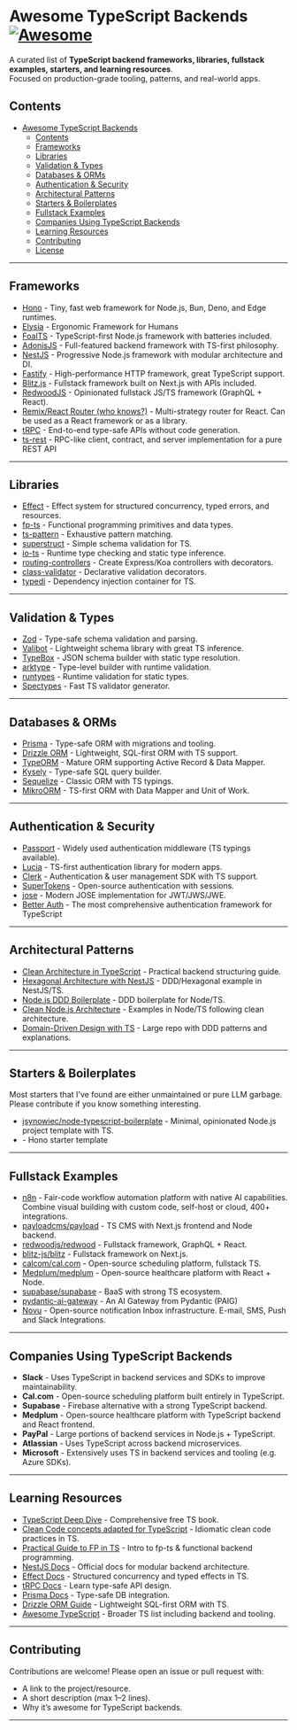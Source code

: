 # Awesome TypeScript Backends [![Awesome](https://awesome.re/badge.svg)](https://awesome.re)

A curated list of **TypeScript backend frameworks, libraries, fullstack examples, starters, and learning resources**.  
Focused on production-grade tooling, patterns, and real-world apps.  


## Contents

- [Awesome TypeScript Backends ](#awesome-typescript-backends-)
  - [Contents](#contents)
  - [Frameworks](#frameworks)
  - [Libraries](#libraries)
  - [Validation \& Types](#validation--types)
  - [Databases \& ORMs](#databases--orms)
  - [Authentication \& Security](#authentication--security)
  - [Architectural Patterns](#architectural-patterns)
  - [Starters \& Boilerplates](#starters--boilerplates)
  - [Fullstack Examples](#fullstack-examples)
  - [Companies Using TypeScript Backends](#companies-using-typescript-backends)
  - [Learning Resources](#learning-resources)
  - [Contributing](#contributing)
  - [License](#license)

---

## Frameworks

- [Hono](https://hono.dev/) - Tiny, fast web framework for Node.js, Bun, Deno, and Edge runtimes.
- [Elysia](https://github.com/elysiajs/elysia) - Ergonomic Framework for Humans
- [FoalTS](https://foalts.org/) - TypeScript-first Node.js framework with batteries included.
- [AdonisJS](https://adonisjs.com/) - Full-featured backend framework with TS-first philosophy.
- [NestJS](https://nestjs.com/) - Progressive Node.js framework with modular architecture and DI.
- [Fastify](https://fastify.dev/) - High-performance HTTP framework, great TypeScript support.
- [Blitz.js](https://blitzjs.com/) - Fullstack framework built on Next.js with APIs included.
- [RedwoodJS](https://redwoodjs.com/) - Opinionated fullstack JS/TS framework (GraphQL + React).
- [Remix/React Router (who knows?)](https://github.com/remix-run/react-router) - Multi-strategy router for React. Can be used as a React framework or as a library.
- [tRPC](https://trpc.io/) - End-to-end type-safe APIs without code generation.
- [ts-rest](https://github.com/ts-rest/ts-rest) - RPC-like client, contract, and server implementation for a pure REST API
---

## Libraries

- [Effect](https://effect.website/) - Effect system for structured concurrency, typed errors, and resources.
- [fp-ts](https://gcanti.github.io/fp-ts/) - Functional programming primitives and data types.
- [ts-pattern](https://github.com/gvergnaud/ts-pattern) - Exhaustive pattern matching.
- [superstruct](https://github.com/ianstormtaylor/superstruct) - Simple schema validation for TS.
- [io-ts](https://github.com/gcanti/io-ts) - Runtime type checking and static type inference.
- [routing-controllers](https://github.com/typestack/routing-controllers) - Create Express/Koa controllers with decorators.
- [class-validator](https://github.com/typestack/class-validator) - Declarative validation decorators.
- [typedi](https://github.com/typestack/typedi) - Dependency injection container for TS.

---

## Validation & Types

- [Zod](https://zod.dev/) - Type-safe schema validation and parsing.
- [Valibot](https://valibot.dev/) - Lightweight schema library with great TS inference.
- [TypeBox](https://github.com/sinclairzx81/typebox) - JSON schema builder with static type resolution.
- [arktype](https://arktype.io/) - Type-level builder with runtime validation.
- [runtypes](https://github.com/pelotom/runtypes) - Runtime validation for static types.
- [Spectypes](https://github.com/vega/Spectypes) - Fast TS validator generator.

---

## Databases & ORMs

- [Prisma](https://www.prisma.io/) - Type-safe ORM with migrations and tooling.
- [Drizzle ORM](https://orm.drizzle.team/) - Lightweight, SQL-first ORM with TS support.
- [TypeORM](https://typeorm.io/) - Mature ORM supporting Active Record & Data Mapper.
- [Kysely](https://kysely.dev/) - Type-safe SQL query builder.
- [Sequelize](https://sequelize.org/) - Classic ORM with TS typings.
- [MikroORM](https://mikro-orm.io/) - TS-first ORM with Data Mapper and Unit of Work.

---

## Authentication & Security

- [Passport](https://www.passportjs.org/) - Widely used authentication middleware (TS typings available).
- [Lucia](https://lucia-auth.com/) - TS-first authentication library for modern apps.
- [Clerk](https://clerk.com/) - Authentication & user management SDK with TS support.
- [SuperTokens](https://supertokens.com/) - Open-source authentication with sessions.
- [jose](https://github.com/panva/jose) - Modern JOSE implementation for JWT/JWS/JWE.
- [Better Auth](https://github.com/better-auth/better-auth) - The most comprehensive authentication framework for TypeScript
---

## Architectural Patterns

- [Clean Architecture in TypeScript](https://khalilstemmler.com/articles/typescript-clean-architecture/) - Practical backend structuring guide.
- [Hexagonal Architecture with NestJS](https://github.com/Sairyss/domain-driven-hexagon) - DDD/Hexagonal example in NestJS/TS.
- [Node.js DDD Boilerplate](https://github.com/jonathanpalma/ts-ddd-boilerplate) - DDD boilerplate for Node/TS.
- [Clean Node.js Architecture](https://github.com/bespoyasov/node-clean-architecture) - Examples in Node/TS following clean architecture.
- [Domain-Driven Design with TS](https://github.com/Sairyss/domain-driven-hexagon) - Large repo with DDD patterns and explanations.

---

## Starters & Boilerplates

Most starters that I've found are either unmaintained or pure LLM garbage.
Please contribute if you know something interesting.

- [jsynowiec/node-typescript-boilerplate](https://github.com/jsynowiec/node-typescript-boilerplate) - Minimal, opinionated Node.js project template with TS.
- [](https://github.com/honojs/starter) - Hono starter template

---

## Fullstack Examples
- [n8n](https://github.com/n8n-io/n8n) - Fair-code workflow automation platform with native AI capabilities. Combine visual building with custom code, self-host or cloud, 400+ integrations.
- [payloadcms/payload](https://github.com/payloadcms/payload) - TS CMS with Next.js frontend and Node backend.
- [redwoodjs/redwood](https://github.com/redwoodjs/redwood) - Fullstack framework, GraphQL + React.
- [blitz-js/blitz](https://github.com/blitz-js/blitz) - Fullstack framework on Next.js.
- [calcom/cal.com](https://github.com/calcom/cal.com) - Open-source scheduling platform, fullstack TS.
- [Medplum/medplum](https://github.com/medplum/medplum) - Open-source healthcare platform with React + Node.
- [supabase/supabase](https://github.com/supabase/supabase) - BaaS with strong TS ecosystem.
- [pydantic-ai-gateway](https://github.com/pydantic/pydantic-ai-gateway) - An AI Gateway from Pydantic (PAIG)
- [Novu](https://github.com/novuhq/novu) - Open-source notification Inbox infrastructure. E-mail, SMS, Push and Slack Integrations.

---

## Companies Using TypeScript Backends

- **Slack** - Uses TypeScript in backend services and SDKs to improve maintainability.  
- **Cal.com** - Open-source scheduling platform built entirely in TypeScript.  
- **Supabase** - Firebase alternative with a strong TypeScript backend.  
- **Medplum** - Open-source healthcare platform with TypeScript backend and React frontend.  
- **PayPal** - Large portions of backend services in Node.js + TypeScript.  
- **Atlassian** - Uses TypeScript across backend microservices.  
- **Microsoft** - Extensively uses TS in backend services and tooling (e.g. Azure SDKs).  

---

## Learning Resources

- [TypeScript Deep Dive](https://basarat.gitbook.io/typescript/) - Comprehensive free TS book.
- [Clean Code concepts adapted for TypeScript](https://github.com/labs42io/clean-code-typescript) - Idiomatic clean code practices in TS.
- [Practical Guide to FP in TS](https://dev.to/gcanti/getting-started-with-fp-ts-setoid-39f3) - Intro to fp-ts & functional backend programming.
- [NestJS Docs](https://docs.nestjs.com/) - Official docs for modular backend architecture.
- [Effect Docs](https://effect.website/docs/essentials/overview) - Structured concurrency and typed effects in TS.
- [tRPC Docs](https://trpc.io/docs) - Learn type-safe API design.
- [Prisma Docs](https://www.prisma.io/docs) - Type-safe DB integration.
- [Drizzle ORM Guide](https://orm.drizzle.team/docs/overview) - Lightweight SQL-first ORM with TS.
- [Awesome TypeScript](https://github.com/dzharii/awesome-typescript) - Broader TS list including backend and tooling.

---

## Contributing

Contributions are welcome! Please open an issue or pull request with:

- A link to the project/resource.
- A short description (max 1–2 lines).
- Why it’s awesome for TypeScript backends.

---
